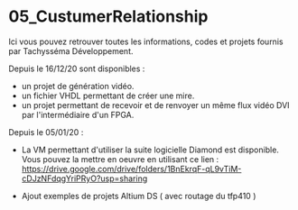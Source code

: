 # 05_CustumerRelationship


Ici vous pouvez retrouver toutes les informations, codes et projets fournis par Tachysséma Développement. 

Depuis le 16/12/20 sont disponibles : 

- un projet de génération vidéo.
- un fichier VHDL permettant de créer une mire.
- un projet permettant de recevoir et de renvoyer un même flux vidéo DVI par l'intermédiaire d'un FPGA.


Depuis le 05/01/20 : 

- La VM permettant d'utiliser la suite logicielle Diamond est disponible. Vous pouvez la mettre en oeuvre en utilisant ce lien : 
https://drive.google.com/drive/folders/1BnEkrqF-qL9vTiM-cDJzNFdqgYriPRyO?usp=sharing
 
 - Ajout exemples de projets Altium DS ( avec routage du tfp410   )

